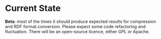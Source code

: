 # Current State

**Beta**:
most of the times it should produce expected results for compression and RDF format.conversion. Please expect some code refactoring and fluctuation. There will be an open-source licence, either GPL or Apache.  
